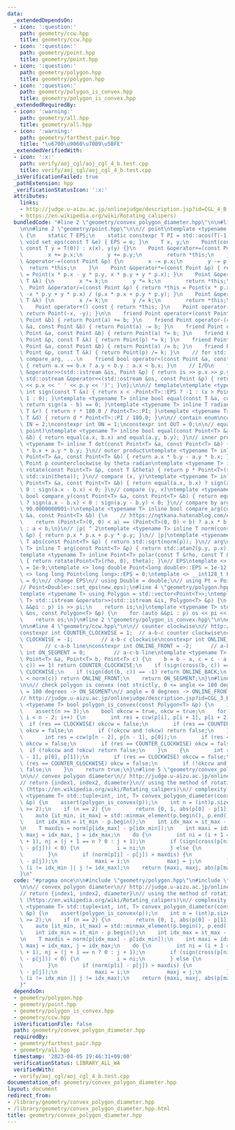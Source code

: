 ```yaml
---
data:
  _extendedDependsOn:
  - icon: ':question:'
    path: geometry/ccw.hpp
    title: geometry/ccw.hpp
  - icon: ':question:'
    path: geometry/point.hpp
    title: geometry/point.hpp
  - icon: ':question:'
    path: geometry/polygon.hpp
    title: geometry/polygon.hpp
  - icon: ':question:'
    path: geometry/polygon_is_convex.hpp
    title: geometry/polygon_is_convex.hpp
  _extendedRequiredBy:
  - icon: ':warning:'
    path: geometry/all.hpp
    title: geometry/all.hpp
  - icon: ':warning:'
    path: geometry/farthest_pair.hpp
    title: "\u6700\u9060\u70B9\u5BFE"
  _extendedVerifiedWith:
  - icon: ':x:'
    path: verify/aoj_cgl/aoj_cgl_4_b.test.cpp
    title: verify/aoj_cgl/aoj_cgl_4_b.test.cpp
  _isVerificationFailed: true
  _pathExtension: hpp
  _verificationStatusIcon: ':x:'
  attributes:
    links:
    - http://judge.u-aizu.ac.jp/onlinejudge/description.jsp?id=CGL_4_B
    - https://en.wikipedia.org/wiki/Rotating_calipers)
  bundledCode: "#line 2 \"geometry/convex_polygon_diameter.hpp\"\n\n#line 2 \"geometry/polygon.hpp\"\
    \n\n#line 2 \"geometry/point.hpp\"\n\n// point\ntemplate <typename T> struct Point\
    \ {\n    static T EPS;\n    static constexpr T PI = std::acos(T(-1));\n    static\
    \ void set_eps(const T &e) { EPS = e; }\n    T x, y;\n    Point(const T x = T(0),\
    \ const T y = T(0)) : x(x), y(y) {}\n    Point &operator+=(const Point &p) {\n\
    \        x += p.x;\n        y += p.y;\n        return *this;\n    }\n    Point\
    \ &operator-=(const Point &p) {\n        x -= p.x;\n        y -= p.y;\n      \
    \  return *this;\n    }\n    Point &operator*=(const Point &p) { return *this\
    \ = Point(x * p.x - y * p.y, x * p.y + y * p.x); }\n    Point &operator*=(const\
    \ T &k) {\n        x *= k;\n        y *= k;\n        return *this;\n    }\n  \
    \  Point &operator/=(const Point &p) { return *this = Point(x * p.x + y * p.y,\
    \ -x * p.y + y * p.x) / (p.x * p.x + p.y * p.y); }\n    Point &operator/=(const\
    \ T &k) {\n        x /= k;\n        y /= k;\n        return *this;\n    }\n\n\
    \    Point operator+() const { return *this; }\n    Point operator-() const {\
    \ return Point(-x, -y); }\n\n    friend Point operator+(const Point &a, const\
    \ Point &b) { return Point(a) += b; }\n    friend Point operator-(const Point\
    \ &a, const Point &b) { return Point(a) -= b; }\n    friend Point operator*(const\
    \ Point &a, const Point &b) { return Point(a) *= b; }\n    friend Point operator*(const\
    \ Point &p, const T &k) { return Point(p) *= k; }\n    friend Point operator/(const\
    \ Point &a, const Point &b) { return Point(a) /= b; }\n    friend Point operator/(const\
    \ Point &p, const T &k) { return Point(p) /= k; }\n    // for std::set, std::map,\
    \ compare_arg, ...\n    friend bool operator<(const Point &a, const Point &b)\
    \ { return a.x == b.x ? a.y < b.y : a.x < b.x; }\n    // I/O\n    friend std::istream\
    \ &operator>>(std::istream &is, Point &p) { return is >> p.x >> p.y; }\n    friend\
    \ std::ostream &operator<<(std::ostream &os, const Point &p) { return os << '('\
    \ << p.x << ' ' << p.y << ')'; }\n};\n\n// template\ntemplate <typename T> inline\
    \ int sign(const T &x) { return x < -Point<T>::EPS ? -1 : (x > Point<T>::EPS ?\
    \ 1 : 0); }\ntemplate <typename T> inline bool equal(const T &a, const T &b) {\
    \ return sign(a - b) == 0; }\ntemplate <typename T> inline T radian_to_degree(const\
    \ T &r) { return r * 180.0 / Point<T>::PI; }\ntemplate <typename T> inline T degree_to_radian(const\
    \ T &d) { return d * Point<T>::PI / 180.0; }\n\n// contain enum\nconstexpr int\
    \ IN = 2;\nconstexpr int ON = 1;\nconstexpr int OUT = 0;\n\n// equal (point and\
    \ point)\ntemplate <typename T> inline bool equal(const Point<T> &a, const Point<T>\
    \ &b) { return equal(a.x, b.x) and equal(a.y, b.y); }\n// inner product\ntemplate\
    \ <typename T> inline T dot(const Point<T> &a, const Point<T> &b) { return a.x\
    \ * b.x + a.y * b.y; }\n// outer product\ntemplate <typename T> inline T cross(const\
    \ Point<T> &a, const Point<T> &b) { return a.x * b.y - a.y * b.x; }\n// rotate\
    \ Point p counterclockwise by theta radian\ntemplate <typename T> inline Point<T>\
    \ rotate(const Point<T> &p, const T &theta) { return p * Point<T>(std::cos(theta),\
    \ std::sin(theta)); }\n// compare (x, y)\ntemplate <typename T> inline bool compare_x(const\
    \ Point<T> &a, const Point<T> &b) { return equal(a.x, b.x) ? sign(a.y - b.y) <\
    \ 0 : sign(a.x - b.x) < 0; }\n// compare (y, x)\ntemplate <typename T> inline\
    \ bool compare_y(const Point<T> &a, const Point<T> &b) { return equal(a.y, b.y)\
    \ ? sign(a.x - b.x) < 0 : sign(a.y - b.y) < 0; }\n// compare by arg (start from\
    \ 90.0000000001~)\ntemplate <typename T> inline bool compare_arg(const Point<T>\
    \ &a, const Point<T> &b) {\n    // https://ngtkana.hatenablog.com/entry/2021/11/13/202103\n\
    \    return (Point<T>(0, 0) < a) == (Point<T>(0, 0) < b) ? a.x * b.y > a.y * b.x\
    \ : a < b;\n}\n// |p| ^ 2\ntemplate <typename T> inline T norm(const Point<T>\
    \ &p) { return p.x * p.x + p.y * p.y; }\n// |p|\ntemplate <typename T> inline\
    \ T abs(const Point<T> &p) { return std::sqrt(norm(p)); }\n// arg\ntemplate <typename\
    \ T> inline T arg(const Point<T> &p) { return std::atan2(p.y, p.x); }\n// polar\n\
    template <typename T> inline Point<T> polar(const T &rho, const T &theta = T(0))\
    \ { return rotate(Point<T>(rho, 0), theta); }\n// EPS\ntemplate <> double Point<double>::EPS\
    \ = 1e-9;\ntemplate <> long double Point<long double>::EPS = 1e-12;\ntemplate\
    \ <> long long Point<long long>::EPS = 0;\ntemplate <> __int128_t Point<__int128_t>::EPS\
    \ = 0;\n// change EPS\n// using Double = double;\n// using Pt = Point<Double>;\n\
    // Point<Double>::set_eps(new_eps);\n#line 4 \"geometry/polygon.hpp\"\n\n// polygon\n\
    template <typename T> using Polygon = std::vector<Point<T>>;\ntemplate <typename\
    \ T> std::istream &operator>>(std::istream &is, Polygon<T> &p) {\n    for (auto\
    \ &&pi : p) is >> pi;\n    return is;\n}\ntemplate <typename T> std::ostream &operator<<(std::ostream\
    \ &os, const Polygon<T> &p) {\n    for (auto &&pi : p) os << pi << \" -> \";\n\
    \    return os;\n}\n#line 2 \"geometry/polygon_is_convex.hpp\"\n\n#line 2 \"geometry/ccw.hpp\"\
    \n\n#line 4 \"geometry/ccw.hpp\"\n\n// counter clockwise\n// http://judge.u-aizu.ac.jp/onlinejudge/description.jsp?id=CGL_1_C\n\
    constexpr int COUNTER_CLOCKWISE = 1;  // a-b-c counter clockwise\nconstexpr int\
    \ CLOCKWISE = -1;         // a-b-c clockwise\nconstexpr int ONLINE_BACK = 2; \
    \       // c-a-b line\nconstexpr int ONLINE_FRONT = -2;      // a-b-c line\nconstexpr\
    \ int ON_SEGMENT = 0;         // a-c-b line\ntemplate <typename T> int ccw(const\
    \ Point<T> &a, Point<T> b, Point<T> c) {\n    b = b - a, c = c - a;\n    if (sign(cross(b,\
    \ c)) == 1) return COUNTER_CLOCKWISE;\n    if (sign(cross(b, c)) == -1) return\
    \ CLOCKWISE;\n    if (sign(dot(b, c)) == -1) return ONLINE_BACK;\n    if (norm(b)\
    \ < norm(c)) return ONLINE_FRONT;\n    return ON_SEGMENT;\n}\n#line 5 \"geometry/polygon_is_convex.hpp\"\
    \n\n// check polygon is convex (not strictly, 0 <= angle <= 180 degrees)\n// angle\
    \ = 180 degrees -> ON_SEGMENT\n// angle = 0 degrees -> ONLINE_FRONT or ONLINE_BACK\n\
    // http://judge.u-aizu.ac.jp/onlinejudge/description.jsp?id=CGL_3_B\ntemplate\
    \ <typename T> bool polygon_is_convex(const Polygon<T> &p) {\n    int n = (int)p.size();\n\
    \    assert(n >= 3);\n    bool okccw = true, okcw = true;\n    for (int i = 0;\
    \ i < n - 2; i++) {\n        int res = ccw(p[i], p[i + 1], p[i + 2]);\n      \
    \  if (res == CLOCKWISE) okccw = false;\n        if (res == COUNTER_CLOCKWISE)\
    \ okcw = false;\n        if (!okccw and !okcw) return false;\n    }\n    {\n \
    \       int res = ccw(p[n - 2], p[n - 1], p[0]);\n        if (res == CLOCKWISE)\
    \ okccw = false;\n        if (res == COUNTER_CLOCKWISE) okcw = false;\n      \
    \  if (!okccw and !okcw) return false;\n    }\n    {\n        int res = ccw(p[n\
    \ - 1], p[0], p[1]);\n        if (res == CLOCKWISE) okccw = false;\n        if\
    \ (res == COUNTER_CLOCKWISE) okcw = false;\n        if (!okccw and !okcw) return\
    \ false;\n    }\n    return true;\n}\n#line 5 \"geometry/convex_polygon_diameter.hpp\"\
    \n\n// convex polygon diameter\n// http://judge.u-aizu.ac.jp/onlinejudge/description.jsp?id=CGL_4_B\n\
    // return {index1, index2, diameter}\n// using the method of rotating calipers\
    \ (https://en.wikipedia.org/wiki/Rotating_calipers)\n// complexity: O(n)\ntemplate\
    \ <typename T> std::tuple<int, int, T> convex_polygon_diameter(const Polygon<T>\
    \ &p) {\n    assert(polygon_is_convex(p));\n    int n = (int)p.size();\n    assert(n\
    \ >= 2);\n    if (n == 2) {\n        return {0, 1, abs(p[0] - p[1])};\n    }\n\
    \    auto [it_min, it_max] = std::minmax_element(p.begin(), p.end(), compare_x);\n\
    \    int idx_min = it_min - p.begin();\n    int idx_max = it_max - p.begin();\n\
    \n    T maxdis = norm(p[idx_max] - p[idx_min]);\n    int maxi = idx_min, i = idx_min,\
    \ maxj = idx_max, j = idx_max;\n    do {\n        int ni = (i + 1 == n ? 0 : i\
    \ + 1), nj = (j + 1 == n ? 0 : j + 1);\n        if (sign(cross(p[ni] - p[i], p[nj]\
    \ - p[j])) < 0) {\n            i = ni;\n        } else {\n            j = nj;\n\
    \        }\n        if (norm(p[i] - p[j]) > maxdis) {\n            maxdis = norm(p[i]\
    \ - p[j]);\n            maxi = i;\n            maxj = j;\n        }\n    } while\
    \ (i != idx_min || j != idx_max);\n    return {maxi, maxj, abs(p[maxi] - p[maxj])};\n\
    }\n"
  code: "#pragma once\n\n#include \"geometry/polygon.hpp\"\n#include \"geometry/polygon_is_convex.hpp\"\
    \n\n// convex polygon diameter\n// http://judge.u-aizu.ac.jp/onlinejudge/description.jsp?id=CGL_4_B\n\
    // return {index1, index2, diameter}\n// using the method of rotating calipers\
    \ (https://en.wikipedia.org/wiki/Rotating_calipers)\n// complexity: O(n)\ntemplate\
    \ <typename T> std::tuple<int, int, T> convex_polygon_diameter(const Polygon<T>\
    \ &p) {\n    assert(polygon_is_convex(p));\n    int n = (int)p.size();\n    assert(n\
    \ >= 2);\n    if (n == 2) {\n        return {0, 1, abs(p[0] - p[1])};\n    }\n\
    \    auto [it_min, it_max] = std::minmax_element(p.begin(), p.end(), compare_x);\n\
    \    int idx_min = it_min - p.begin();\n    int idx_max = it_max - p.begin();\n\
    \n    T maxdis = norm(p[idx_max] - p[idx_min]);\n    int maxi = idx_min, i = idx_min,\
    \ maxj = idx_max, j = idx_max;\n    do {\n        int ni = (i + 1 == n ? 0 : i\
    \ + 1), nj = (j + 1 == n ? 0 : j + 1);\n        if (sign(cross(p[ni] - p[i], p[nj]\
    \ - p[j])) < 0) {\n            i = ni;\n        } else {\n            j = nj;\n\
    \        }\n        if (norm(p[i] - p[j]) > maxdis) {\n            maxdis = norm(p[i]\
    \ - p[j]);\n            maxi = i;\n            maxj = j;\n        }\n    } while\
    \ (i != idx_min || j != idx_max);\n    return {maxi, maxj, abs(p[maxi] - p[maxj])};\n\
    }"
  dependsOn:
  - geometry/polygon.hpp
  - geometry/point.hpp
  - geometry/polygon_is_convex.hpp
  - geometry/ccw.hpp
  isVerificationFile: false
  path: geometry/convex_polygon_diameter.hpp
  requiredBy:
  - geometry/farthest_pair.hpp
  - geometry/all.hpp
  timestamp: '2023-04-05 19:46:31+09:00'
  verificationStatus: LIBRARY_ALL_WA
  verifiedWith:
  - verify/aoj_cgl/aoj_cgl_4_b.test.cpp
documentation_of: geometry/convex_polygon_diameter.hpp
layout: document
redirect_from:
- /library/geometry/convex_polygon_diameter.hpp
- /library/geometry/convex_polygon_diameter.hpp.html
title: geometry/convex_polygon_diameter.hpp
---
```

